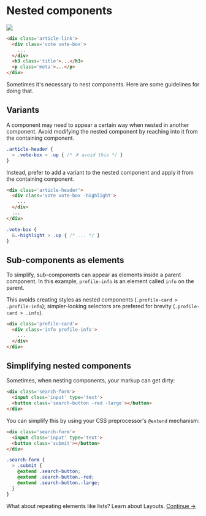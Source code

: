 # Nested components

![](images/component-nesting.png)

```html
<div class='article-link'>
  <div class='vote vote-box'>
    ...
  </div>
  <h3 class='title'>...</h3>
  <p class='meta'>...</p>
</div>
```

Sometimes it's necessary to nest components. Here are some guidelines for doing that.

## Variants
A component may need to appear a certain way when nested in another component. Avoid modifying the nested component by reaching into it from the containing component.

```scss
.article-header {
  > .vote-box > .up { /* ✗ avoid this */ }
}
```

Instead, prefer to add a variant to the nested component and apply it from the containing component.

```html
<div class='article-header'>
  <div class='vote vote-box -highlight'>
    ...
  </div>
  ...
</div>
```

```scss
.vote-box {
  &.-highlight > .up { /* ... */ }
}
```

## Sub-components as elements

To simplify, sub-components can appear as elements inside a parent component. In this example, `profile-info` is an element called `info` on the parent.

This avoids creating styles as nested components (`.profile-card > .profile-info`); simpler-looking selectors are prefered for brevity (`.profile-card > .info`).

```html
<div class='profile-card'>
  <div class='info profile-info'>
    ...
  </div>
</div>
```

## Simplifying nested components
Sometimes, when nesting components, your markup can get dirty:

```html
<div class='search-form'>
  <input class='input' type='text'>
  <button class='search-button -red -large'></button>
</div>
```

You can simplify this by using your CSS preprocessor's `@extend` mechanism:

```html
<div class='search-form'>
  <input class='input' type='text'>
  <button class='submit'></button>
</div>
```

```scss
.search-form {
  > .submit {
    @extend .search-button;
    @extend .search-button.-red;
    @extend .search-button.-large;
  }
}
```

What about repeating elements like lists? Learn about Layouts.
[Continue →](layouts.md)
<!-- {p:.pull-box} -->
